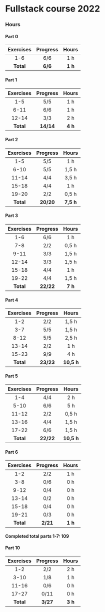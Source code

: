 # Fullstack course 2022

### Hours

#### Part 0
| Exercises | Progress | Hours |
| :----:|:----:|:----:|
| 1-6 | 6/6 | 1 h |
| **Total** | **6/6** |**1 h**

#### Part 1
| Exercises | Progress | Hours |
| :----:|:----:|:----:|
| 1-5 | 5/5 | 1 h |
| 6-11 | 6/6 | 1 h |
| 12-14 | 3/3 | 2 h |
| **Total** | **14/14** | **4 h** |

#### Part 2
| Exercises | Progress | Hours |
| :----:|:----:|:----:|
| 1-5 | 5/5 | 1 h |
| 6-10 | 5/5 | 1,5 h |
| 11-14 | 4/4 | 3,5 h |
| 15-18 | 4/4 | 1 h |
| 19-20 | 2/2 | 0,5 h |
| **Total** | **20/20** | **7,5 h**

#### Part 3
| Exercises | Progress | Hours |
| :----:|:----:|:----:|
| 1-6 | 6/6 | 1 h |
| 7-8 | 2/2 | 0,5 h |
| 9-11 | 3/3 | 1,5 h |
| 12-14 | 3/3 | 1,5 h |
| 15-18 | 4/4 | 1 h |
| 19-22 | 4/4 | 1,5 h |
| **Total** | **22/22** | **7 h**

#### Part 4
| Exercises | Progress | Hours |
| :----:|:----:|:----:|
| 1-2 | 2/2 | 1,5 h |
| 3-7 | 5/5 | 1,5 h |
| 8-12 | 5/5 | 2,5 h |
| 13-14 | 2/2 | 1 h |
| 15-23 | 9/9 | 4 h |
| **Total** | **23/23** | **10,5 h**

#### Part 5
| Exercises | Progress | Hours |
| :----:|:----:|:----:|
| 1-4 | 4/4 | 2 h |
| 5-10 | 6/6 | 5 h |
| 11-12 | 2/2 | 0,5 h |
| 13-16 | 4/4 | 1,5 h |
| 17-22 | 6/6 | 1,5 h |
| **Total** | **22/22** | **10,5 h**

#### Part 6
| Exercises | Progress | Hours |
| :----:|:----:|:----:|
| 1-2 | 2/2 | 1 h |
| 3-8 | 0/6 | 0 h |
| 9-12 | 0/4 | 0 h |
| 13-14 | 0/2 | 0 h |
| 15-18 | 0/4 | 0 h |
| 19-21 | 0/3 | 0 h |
| **Total** | **2/21** | **1 h**

#### Completed total parts 1-7: 109

#### Part 10
| Exercises | Progress | Hours |
| :----:|:----:|:----:|
| 1-2 | 2/2 | 2 h |
| 3-10 | 1/8 | 1 h |
| 11-16 | 0/6 | 0 h |
| 17-27 | 0/11 | 0 h |
| **Total** | **3/27** | **3 h**